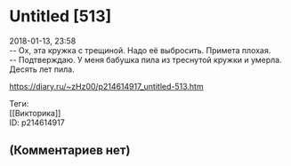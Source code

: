 Untitled [513]
==============

  
2018-01-13, 23:58  
 -- Ох, эта кружка с трещиной. Надо её выбросить. Примета плохая.   
 -- Подтверждаю. У меня бабушка пила из треснутой кружки и умерла. Десять лет пила.   
  
<https://diary.ru/~zHz00/p214614917_untitled-513.htm>  
  
Теги:  
[[Викторика]]  
ID: p214614917  


(Комментариев нет)
------------------